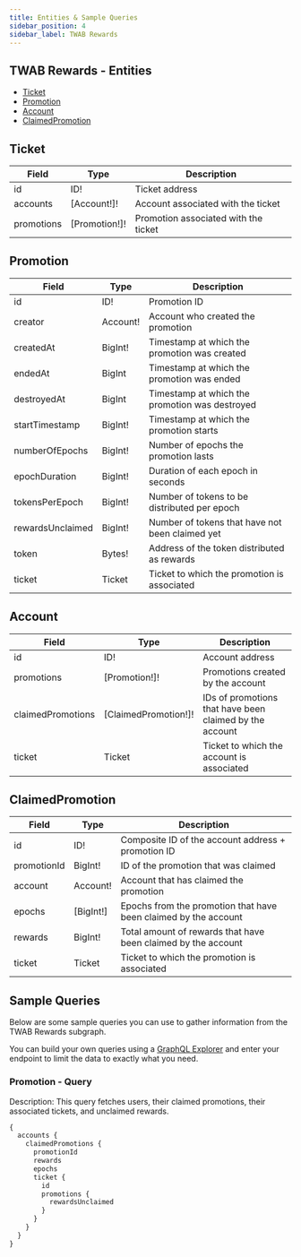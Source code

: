 ```yaml
---
title: Entities & Sample Queries
sidebar_position: 4
sidebar_label: TWAB Rewards
---
```


## TWAB Rewards - Entities

- [Ticket](#ticket)
- [Promotion](#promotion)
- [Account](#account)
- [ClaimedPromotion](#claimedpromotion)

## Ticket

| Field      | Type          | Description                          |
| ---------- | ------------- | ------------------------------------ |
| id         | ID!           | Ticket address                       |
| accounts   | [Account!]!   | Account associated with the ticket   |
| promotions | [Promotion!]! | Promotion associated with the ticket |

## Promotion

| Field            | Type     | Description                                     |
| ---------------- | -------- | ----------------------------------------------- |
| id               | ID!      | Promotion ID                                    |
| creator          | Account! | Account who created the promotion               |
| createdAt        | BigInt!  | Timestamp at which the promotion was created    |
| endedAt          | BigInt   | Timestamp at which the promotion was ended      |
| destroyedAt      | BigInt   | Timestamp at which the promotion was destroyed  |
| startTimestamp   | BigInt!  | Timestamp at which the promotion starts         |
| numberOfEpochs   | BigInt!  | Number of epochs the promotion lasts            |
| epochDuration    | BigInt!  | Duration of each epoch in seconds               |
| tokensPerEpoch   | BigInt!  | Number of tokens to be distributed per epoch    |
| rewardsUnclaimed | BigInt!  | Number of tokens that have not been claimed yet |
| token            | Bytes!   | Address of the token distributed as rewards     |
| ticket           | Ticket   | Ticket to which the promotion is associated     |

## Account

| Field             | Type                 | Description                                             |
| ----------------- | -------------------- | ------------------------------------------------------- |
| id                | ID!                  | Account address                                         |
| promotions        | [Promotion!]!        | Promotions created by the account                       |
| claimedPromotions | [ClaimedPromotion!]! | IDs of promotions that have been claimed by the account |
| ticket            | Ticket               | Ticket to which the account is associated               |

## ClaimedPromotion

| Field       | Type      | Description                                                     |
| ----------- | --------- | --------------------------------------------------------------- |
| id          | ID!       | Composite ID of the account address + promotion ID              |
| promotionId | BigInt!   | ID of the promotion that was claimed                            |
| account     | Account!  | Account that has claimed the promotion                          |
| epochs      | [BigInt!] | Epochs from the promotion that have been claimed by the account |
| rewards     | BigInt!   | Total amount of rewards that have been claimed by the account   |
| ticket      | Ticket    | Ticket to which the promotion is associated                     |

## Sample Queries

Below are some sample queries you can use to gather information from the TWAB Rewards subgraph.

You can build your own queries using a [GraphQL Explorer](https://graphiql-online.com/graphiql) and enter your endpoint to limit the data to exactly what you need.

### Promotion - Query

Description: This query fetches users, their claimed promotions, their associated tickets, and unclaimed rewards.

```graphql
{
  accounts {
    claimedPromotions {
      promotionId
      rewards
      epochs
      ticket {
        id
        promotions {
          rewardsUnclaimed
        }
      }
    }
  }
}
```
